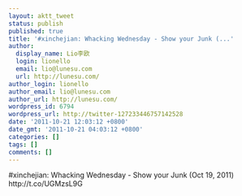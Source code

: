 ```yaml
---
layout: aktt_tweet
status: publish
published: true
title: '#xinchejian: Whacking Wednesday - Show your Junk (...'
author:
  display_name: Lio李欧
  login: lionello
  email: lio@lunesu.com
  url: http://lunesu.com/
author_login: lionello
author_email: lio@lunesu.com
author_url: http://lunesu.com/
wordpress_id: 6794
wordpress_url: http://twitter-127233446757142528
date: '2011-10-21 12:03:12 +0800'
date_gmt: '2011-10-21 04:03:12 +0800'
categories: []
tags: []
comments: []
---
```

<p>#xinchejian: Whacking Wednesday - Show your Junk (Oct 19, 2011) http:&#47;&#47;t.co&#47;UGMzsL9G</p>
